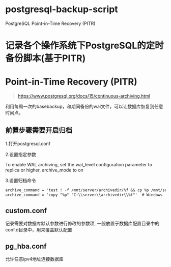 # postgresql-backup-script
PostgreSQL Point-in-Time Recovery (PITR)

# 记录各个操作系统下PostgreSQL的定时备份脚本(基于PITR)

# Point-in-Time Recovery (PITR)

> https://www.postgresql.org/docs/15/continuous-archiving.html

利用每周一次的basebackup，和期间备份的wal文件，可以让数据库恢复到任意时间点。

## 前置步骤需要开启归档

1.打开postgresql.conf

2.设置指定参数

To enable WAL archiving, set the wal_level configuration parameter to replica or higher, archive_mode to on

3.设置归档命令

```txt
archive_command = 'test ! -f /mnt/server/archivedir/%f && cp %p /mnt/server/archivedir/%f'  # Unix
archive_command = 'copy "%p" "C:\\server\\archivedir\\%f"'  # Windows
```

## custom.conf

记录需要对数据库默认参数进行修改的参数项, 一般放置于数据库配置目录中的conf.d目录中，用来覆盖默认配置

## pg_hba.conf

允许任意ipv4地址连接数据库